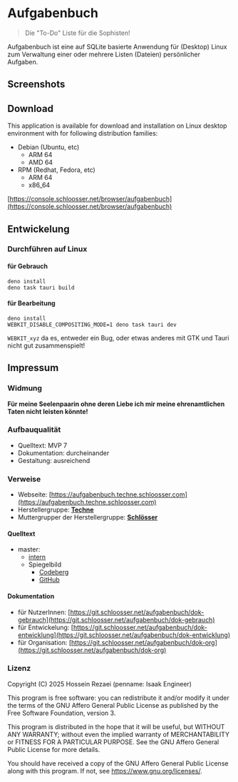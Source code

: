 # Aufgabenbuch

> Die "To-Do" Liste für die Sophisten!

Aufgabenbuch ist eine auf SQLite basierte Anwendung für (Desktop) Linux zum Verwaltung einer oder mehrere Listen (Dateien) persönlicher Aufgaben.

## Screenshots

## Download

This application is available for download and installation on Linux desktop environment with for following distribution families:

- Debian (Ubuntu, etc)
	- ARM 64
	- AMD 64
- RPM (Redhat, Fedora, etc)
	- ARM 64
	- x86_64

[https://console.schloosser.net/browser/aufgabenbuch](https://console.schloosser.net/browser/aufgabenbuch)

## Entwickelung

### Durchführen auf Linux

#### für Gebrauch

```
deno install
deno task tauri build
```

#### für Bearbeitung

```
deno install
WEBKIT_DISABLE_COMPOSITING_MODE=1 deno task tauri dev
```

`WEBKIT_xyz` da es, entweder ein Bug, oder etwas anderes mit GTK und Tauri nicht gut zusammenspielt!

## Impressum

### Widmung

**Für meine Seelenpaarin ohne deren Liebe ich mir meine ehrenamtlichen Taten nicht leisten könnte!**

### Aufbauqualität

- Quelltext: MVP 7
- Dokumentation: durcheinander
- Gestaltung: ausreichend

### Verweise

- Webseite: [https://aufgabenbuch.techne.schloosser.com](https://aufgabenbuch.techne.schloosser.com)
- Herstellergruppe: **[Techne](https://techne.schloosser.com)**
- Muttergrupper der Herstellergruppe: **[Schlösser](https://schloosser.com)**

#### Quelltext

- master:
  - [intern](https://git.schloosser.net/aufgabenbuch/aufgabenbuch)
  - Spiegelbild
    - [Codeberg](https://codeberg.org/techne/aufgabenbuch) 
    - [GitHub](https://github.com/isaakengineer/aufgabenbuch)

#### Dokumentation

- für NutzerInnen: [https://git.schloosser.net/aufgabenbuch/dok-gebrauch](https://git.schloosser.net/aufgabenbuch/dok-gebrauch)
- für Entwickelung: [https://git.schloosser.net/aufgabenbuch/dok-entwicklung](https://git.schloosser.net/aufgabenbuch/dok-entwicklung)
- für Organisation: [https://git.schloosser.net/aufgabenbuch/dok-org](https://git.schloosser.net/aufgabenbuch/dok-org)

### Lizenz

Copyright (C) 2025 Hossein Rezaei (penname: Isaak Engineer)

This program is free software: you can redistribute it and/or modify it under the terms of the GNU Affero General Public License as published by the Free Software Foundation, version 3.

This program is distributed in the hope that it will be useful, but WITHOUT ANY WARRANTY; without even the implied warranty of MERCHANTABILITY or FITNESS FOR A PARTICULAR PURPOSE. See the GNU Affero General Public License for more details.

You should have received a copy of the GNU Affero General Public License along with this program. If not, see <https://www.gnu.org/licenses/>.